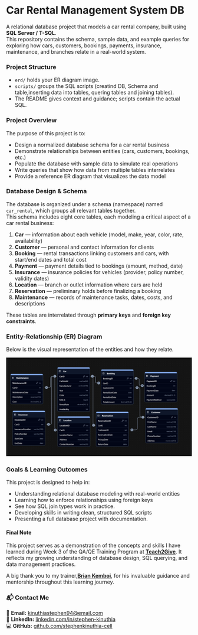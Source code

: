 # Car Rental Management System DB

A relational database project that models a car rental company, built using **SQL Server / T-SQL**.  
This repository contains the schema, sample data, and example queries for exploring how cars, customers, bookings, payments, insurance, maintenance, and branches relate in a real-world system.

### Project Structure
- `erd/` holds your ER diagram image.  
- `scripts/` groups the SQL scripts (creatind DB, Schema and table,inserting data into tables, quering tables and joining tables).  
- The README gives context and guidance; scripts contain the actual SQL.


### Project Overview

The purpose of this project is to:

- Design a normalized database schema for a car rental business  
- Demonstrate relationships between entities (cars, customers, bookings, etc.)  
- Populate the database with sample data to simulate real operations  
- Write queries that show how data from multiple tables interrelates  
- Provide a reference ER diagram that visualizes the data model  


### Database Design & Schema

The database is organized under a schema (namespace) named `car_rental`, which groups all relevant tables together.  
This schema includes eight core tables, each modeling a critical aspect of a car rental business:

1. **Car** — information about each vehicle (model, make, year, color, rate, availability)  
2. **Customer** — personal and contact information for clients  
3. **Booking** — rental transactions linking customers and cars, with start/end dates and total cost  
4. **Payment** — payment details tied to bookings (amount, method, date)  
5. **Insurance** — insurance policies for vehicles (provider, policy number, validity dates)  
6. **Location** — branch or outlet information where cars are held  
7. **Reservation** — preliminary holds before finalizing a booking  
8. **Maintenance** — records of maintenance tasks, dates, costs, and descriptions  

These tables are interrelated through **primary keys** and **foreign key constraints**.


### Entity-Relationship (ER) Diagram

Below is the visual representation of the entities and how they relate.

![ER Diagram for Car Rental DB](erd/CarERD.png)


### Goals & Learning Outcomes
This project is designed to help in:

- Understanding relational database modeling with real-world entities  
- Learning how to enforce relationships using foreign keys  
- See how SQL join types work in practice.
- Developing skills in writing clean, structured SQL scripts  
- Presenting a full database project with documentation.

#### Final Note
This project serves as a demonstration of the concepts and skills I have learned during Week 3 of the QA/QE Training Program at [**Teach2Give**](https://github.com/Teach2Give). It reflects my growing understanding of database design, SQL querying, and data management practices.

A big thank you to my trainer,[**Brian Kemboi**](https://github.com/kemboi590), for his invaluable guidance and mentorship throughout this learning journey.

### 📬 Contact Me

📧 **Email:** [kinuthiastephen94@email.com](mailto:kinuthiastephen94@email.com)  
💼 **LinkedIn:** [linkedin.com/in/stephen-kinuthia](https://linkedin.com/in/stephen-kinuthia)  
💻 **GitHub:** [github.com/stephenkinuthia-cell](https://github.com/stephenkinuthia-cell)  